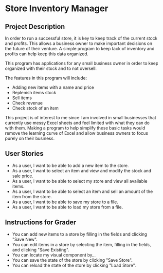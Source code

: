 # Store Inventory Manager

## Project Description

In order to run a successful store, it is key to keep track of the current stock and profits. This allows a business
owner to make important decisions on the future of their venture. A simple program to keep tack of inventory and profits
can help keep this data organized.

This program has applications for any small business owner in order to keep organized with their stock and to not
oversell. 

The features in this program will include:
- Adding new items with a name and price
- Replenish items stock
- Sell items 
- Check revenue
- Check stock of an item

This project is of interest to me since I am involved in small businesses that currently use messy Excel sheets and feel
limited with what they can do with them. Making a program to help simplify these basic tasks would remove the learning
curve of Excel and allow business owners to focus purely on their business.

## User Stories

- As a user, I want to be able to add a new item to the store.
- As a user, I want to select an item and view and modify the stock and sale price.
- As a user, I want to be able to select my store and view all available items.
- As a user, I want to be able to select an item and sell an amount of the item from the store.
- As a user, I want to be able to save my store to a file.
- As a user, I want to be able to load my store from a file.

## Instructions for Grader

- You can add new items to a store by filling in the fields and clicking "Save New".
- You can edit items in a store by selecting the item, filling in the fields, and clicking "Save Existing".
- You can locate my visual component by...
- You can save the state of the store by clicking "Save Store".
- You can reload the state of the store by clicking "Load Store".